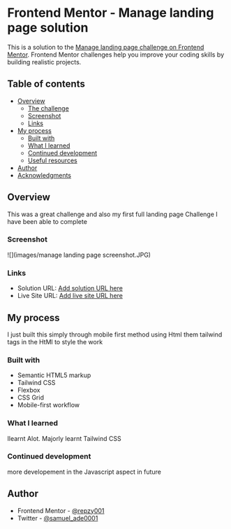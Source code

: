 # Frontend Mentor - Manage landing page solution

This is a solution to the [Manage landing page challenge on Frontend Mentor](https://www.frontendmentor.io/challenges/manage-landing-page-SLXqC6P5). Frontend Mentor challenges help you improve your coding skills by building realistic projects.

## Table of contents

-  [Overview](#overview)
   -  [The challenge](#the-challenge)
   -  [Screenshot](#screenshot)
   -  [Links](#links)
-  [My process](#my-process)
   -  [Built with](#built-with)
   -  [What I learned](#what-i-learned)
   -  [Continued development](#continued-development)
   -  [Useful resources](#useful-resources)
-  [Author](#author)
-  [Acknowledgments](#acknowledgments)

## Overview

This was a great challenge and also my first full landing page Challenge I have been able to complete

### Screenshot

![](images/manage landing page screenshot.JPG)


### Links

-  Solution URL: [Add solution URL here](https://your-solution-url.com)
-  Live Site URL: [Add live site URL here](https://your-live-site-url.com)

## My process

I just built this simply through mobile first method using Html them tailwind tags in the HtMl to style the work

### Built with

-  Semantic HTML5 markup
-  Tailwind CSS
-  Flexbox
-  CSS Grid
-  Mobile-first workflow

### What I learned
Ilearnt Alot.
Majorly learnt Tailwind CSS



### Continued development

more developement in the Javascript aspect in future



## Author

-  Frontend Mentor - [@repzy001](https://www.frontendmentor.io/profile/repzy001)
-  Twitter - [@samuel_ade0001](https://www.twitter.com/samuel_ade0001)

